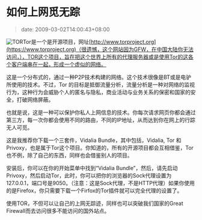 # 如何上网觅无踪
>date: 2009-03-02T14:00:43+08:00



![](http://img.henku.com/softimages/small/20080714_111637_406_u.jpg "TOR")Tor是一个是开源项目，网址[http://www.torproject.org](https://www.torproject.org)（很遗憾，这个网站因为GFW，在中国大陆你无法访问，），TOR这个项目，旨在把这个世界上所有的代理服务器或是使用Tor的这各个客户端串在一起，形成一个虚似的网络。


这是一个分布式的，通过一种P2P技术构建的网络。这个技术很像是BT或是电驴所使用的技术。不过，Tor 的目标是抵御流量分析，流量分析是一种对网络的监视行为，这种行为会威胁个人的匿名与隐私，商业活动与业务关系的保密和国家的安全，打破网络屏蔽。



也就是说，这是一种可以保护你私人上网信息的技术。你每次请求网页你都会通过第三方，每一次你都会使用不同的路由，不同的IP地址，从而达到你在网上的行踪无人可觅。


这是我推荐你下载一个三套件，Vidalia Bundle，其中包括，Vidalia, Tor 和 Privoxy，也是属于Tor这个项目。你知道的，所有的开源项目都会互相借鉴，Tor也不例，除了自己的东西，同样也会借鉴别人的项目。


安装后，你可以在你的开始菜单中找到“Vidalia Bundle”，然后，请先启动Privoxy，然后启动Tor，此时，你可以把你的浏览器的Sock代理设置为127.0.0.1，端口号是9050。（注意：这是Sock代理，不是HTTP代理）如果你使用的是Firefox，你只需要下载一个Firfox的Tor插件就可以完全代理的设置了。


使用TOR，不但可以让自己的上网无踪迹，同样也可以突破我们国家的Great Firewall而去访问很多不能访问的国外站点。


